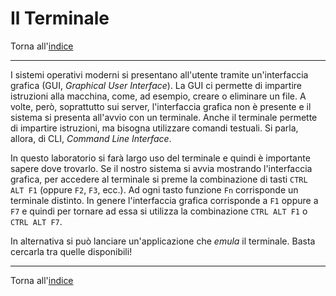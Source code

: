 # Il Terminale

Torna all'[indice](../toc.md)

---

I sistemi operativi moderni si presentano all'utente tramite un'interfaccia grafica (GUI, _Graphical User Interface_). La GUI ci permette di impartire istruzioni alla macchina, come, ad esempio, creare o eliminare un file. A volte, però, soprattutto sui server, l'interfaccia grafica non è presente e il sistema si presenta all'avvio con un terminale. Anche il terminale permette di impartire istruzioni, ma bisogna utilizzare comandi testuali. Si parla, allora, di CLI, _Command Line Interface_.

In questo laboratorio si farà largo uso del terminale e quindi è importante sapere dove trovarlo. Se il nostro sistema si avvia mostrando l'interfaccia grafica, per accedere al terminale si preme la combinazione di tasti `CTRL ALT F1` (oppure `F2`, `F3`, ecc.). Ad ogni tasto funzione `Fn` corrisponde un terminale distinto. In genere l'interfaccia grafica corrisponde a `F1` oppure a `F7` e quindi per tornare ad essa si utilizza la combinazione `CTRL ALT F1` o `CTRL ALT F7`.

In alternativa si può lanciare un'applicazione che _emula_ il terminale. Basta cercarla tra quelle disponibili!

---

Torna all'[indice](../toc.md)
